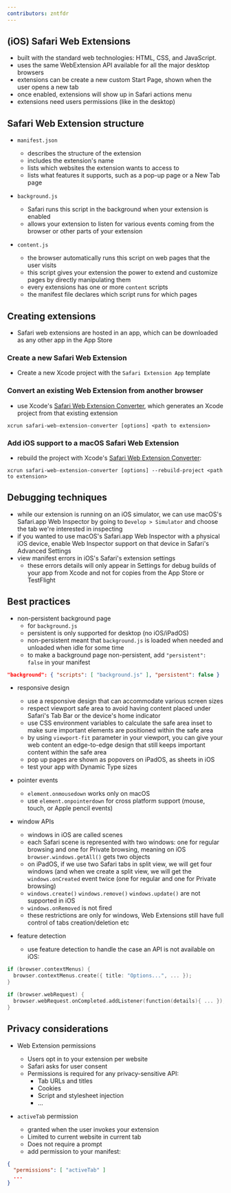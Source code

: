 ```yaml
---
contributors: zntfdr
---
```


## (iOS) Safari Web Extensions

- built with the standard web technologies: HTML, CSS, and JavaScript. 
- uses the same WebExtension API available for all the major desktop browsers
- extensions can be create a new custom Start Page, shown when the user opens a new tab
- once enabled, extensions will show up in Safari actions menu
- extensions need users permissions (like in the desktop)

## Safari Web Extension structure

- `manifest.json`
  - describes the structure of the extension
  - includes the extension's name
  - lists which websites the extension wants to access to
  - lists what features it supports, such as a pop-up page or a New Tab page

- `background.js`
  - Safari runs this script in the background when your extension is enabled
  - allows your extension to listen for various events coming from the browser or other parts of your extension

- `content.js`
  - the browser automatically runs this script on web pages that the user visits
  - this script gives your extension the power to extend and customize pages by directly manipulating them
  - every extensions has one or more `content` scripts
  - the manifest file declares which script runs for which pages

## Creating extensions

- Safari web extensions are hosted in an app, which can be downloaded as any other app in the App Store

### Create a new Safari Web Extension 

- Create a new Xcode project with the `Safari Extension App` template

### Convert an existing Web Extension from another browser 

- use Xcode's [Safari Web Extension Converter][converter], which generates an Xcode project from that existing extension

```shell
xcrun safari-web-extension-converter [options] <path to extension> 
```

### Add iOS support to a macOS Safari Web Extension 

- rebuild the project with Xcode's [Safari Web Extension Converter][converter]:

```shell
xcrun safari-web-extension-converter [options] --rebuild-project <path to extension> 
```

## Debugging techniques

- while our extension is running on an iOS simulator, we can use macOS's Safari.app Web Inspector by going to `Develop > Simulator` and choose the tab we're interested in inspecting
- if you wanted to use macOS's Safari.app Web Inspector with a physical iOS device, enable Web Inspector support on that device in Safari's Advanced Settings
- view manifest errors in iOS's Safari's extension settings
  - these errors details will only appear in Settings for debug builds of your app from Xcode and not for copies from the App Store or TestFlight

## Best practices

- non-persistent background page
  - for `background.js` 
  - persistent is only supported for desktop (no iOS/iPadOS)
  - non-persistent meant that `background.js` is loaded when needed and unloaded when idle for some time
  - to make a background page non-persistent, add `"persistent": false` in your manifest

```json
"background": { "scripts": [ "background.js" ], "persistent": false }
```

- responsive design
  - use a responsive design that can accommodate various screen sizes
  - respect viewport safe area to avoid having content placed under Safari's Tab Bar or the device's home indicator
  - use CSS environment variables to calculate the safe area inset to make sure important elements are positioned within the safe area
  - by using `viewport-fit` parameter in your viewport, you can give your web content an edge-to-edge design that still keeps important content within the safe area
  - pop up pages are shown as popovers on iPadOS, as sheets in iOS
  - test your app with Dynamic Type sizes

- pointer events
  - `element.onmousedown` works only on macOS
  - use `element.onpointerdown` for cross platform support (mouse, touch, or Apple pencil events)

- window APIs
  - windows in iOS are called scenes
  - each Safari scene is represented with two windows: one for regular browsing and one for Private browsing, meaning on iOS `browser.windows.getAll()` gets two objects
  - on iPadOS, if we use two Safari tabs in split view, we will get four windows (and when we create a split view, we will get the `windows.onCreated` event twice (one for regular and one for Private browsing)
  - `windows.create()` `windows.remove()` `windows.update()` are not supported in iOS
  - `windows.onRemoved` is not fired
  - these restrictions are only for windows, Web Extensions still have full control of tabs creation/deletion etc

- feature detection
  - use feature detection to handle the case an API is not available on iOS:

```swift
if (browser.contextMenus) { 
  browser.contextMenus.create({ title: "Options...", ... });
}

if (browser.webRequest) { 
  browser.webRequest.onCompleted.addListener(function(details){ ... });
}
```

## Privacy considerations

- Web Extension permissions
  - Users opt in to your extension per website
  - Safari asks for user consent
  - Permissions is required for any privacy-sensitive API:
    - Tab URLs and titles
    - Cookies
    - Script and stylesheet injection
    - ...

- `activeTab` permission
  - granted when the user invokes your extension
  - Limited to current website in current tab
  - Does not require a prompt
  - add permission to your manifest:

```json
{
  "permissions": [ "activeTab" ]
  ...
}
```

[converter]: https://developer.apple.com/documentation/safariservices/safari_web_extensions/converting_a_web_extension_for_safari
